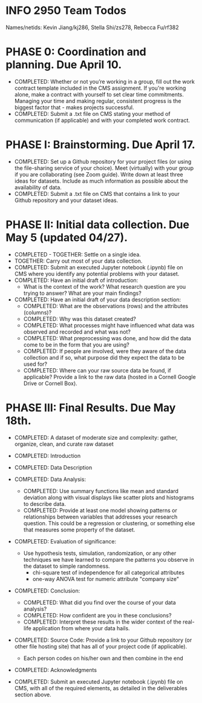 # INFO 2950 Team Todos
Names/netids: Kevin Jiang/kj286, Stella Shi/zs278, Rebecca Fu/rf382

# PHASE 0: Coordination and planning. Due April 10.
- COMPLETED: Whether or not you’re working in a group, fill out the work contract template included in the CMS assignment. If you're working alone, make a contract with yourself to set clear time commitments. Managing your time and making regular, consistent progress is the biggest factor that - makes projects successful.
- COMPLETED: Submit a .txt file on CMS stating your method of communication (if applicable) and with your completed work contract.

# PHASE I: Brainstorming. Due April 17.
- COMPLETED: Set up a Github repository for your project files (or using the file-sharing service of your choice).
Meet (virtually) with your group if you are collaborating (see Zoom guide). Write down at least three ideas for datasets. Include as much information as possible about the availability of data.
- COMPLETED: Submit a .txt file on CMS that contains a link to your Github repository and your dataset ideas.

# PHASE II: Initial data collection. Due May 5 (updated 04/27).
- COMPLETED - TOGETHER: Settle on a single idea.
- TOGETHER: Carry out most of your data collection.
- COMPLETED: Submit an executed Jupyter notebook (.ipynb) file on CMS where you identify any potential problems with your dataset.
- COMPLETED: Have an initial draft of introduction:
  - What is the context of the work? What research question are you trying to answer? What are your main findings?
- COMPLETED: Have an initial draft of your data description section:
  - COMPLETED: What are the observations (rows) and the attributes (columns)?
  - COMPLETED: Why was this dataset created?
  - COMPLETED: What processes might have influenced what data was observed and recorded and what was not?
  - COMPLETED: What preprocessing was done, and how did the data come to be in the form that you are using?
  - COMPLETED: If people are involved, were they aware of the data collection and if so, what purpose did they expect the data to be used for?
  - COMPLETED: Where can your raw source data be found, if applicable? Provide a link to the raw data (hosted in a Cornell Google Drive or Cornell Box).

# PHASE III: Final Results. Due May 18th.
- COMPLETED: A dataset of moderate size and complexity: gather, organize, clean, and curate raw dataset
- COMPLETED: Introduction
- COMPLETED: Data Description

- COMPLETED: Data Analysis:
  - COMPLETED: Use summary functions like mean and standard deviation along with visual displays like scatter plots and histograms to describe data.
  - COMPLETED: Provide at least one model showing patterns or relationships between variables that addresses your research question. This could be a regression or clustering, or something else that measures some property of the dataset.

- COMPLETED: Evaluation of significance:
  - Use hypothesis tests, simulation, randomization, or any other techniques we have learned to compare the patterns you observe in the dataset to simple randomness.
    - chi-square test of independence for all categorical attributes
    - one-way ANOVA test for numeric attribute "company size"

- COMPLETED: Conclusion:
  - COMPLETED: What did you find over the course of your data analysis?
  - COMPLETED: How confident are you in these conclusions?
  - COMPLETED: Interpret these results in the wider context of the real-life application from where your data hails.

- COMPLETED: Source Code: Provide a link to your Github repository (or other file hosting site) that has all of your project code (if applicable).
  - Each person codes on his/her own and then combine in the end

- COMPLETED: Acknowledgments

- COMPLETED: Submit an executed Jupyter notebook (.ipynb) file on CMS, with all of the required elements, as detailed in the deliverables section above.
